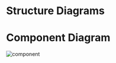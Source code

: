 # Structure Diagrams
# Component Diagram

![component](https://user-images.githubusercontent.com/68106099/161392065-dcf29ce7-82ae-47b0-a78a-978fc9e59590.png)
